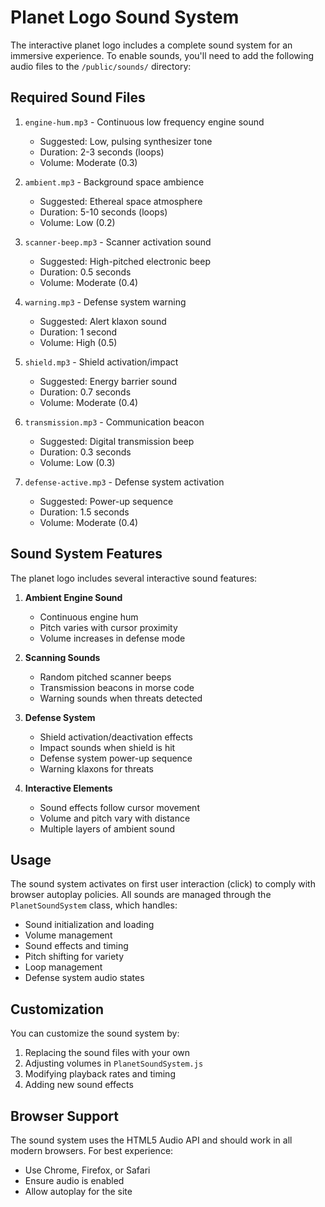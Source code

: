 # Planet Logo Sound System

The interactive planet logo includes a complete sound system for an immersive experience. To enable sounds, you'll need to add the following audio files to the `/public/sounds/` directory:

## Required Sound Files

1. `engine-hum.mp3` - Continuous low frequency engine sound
   - Suggested: Low, pulsing synthesizer tone
   - Duration: 2-3 seconds (loops)
   - Volume: Moderate (0.3)

2. `ambient.mp3` - Background space ambience
   - Suggested: Ethereal space atmosphere
   - Duration: 5-10 seconds (loops)
   - Volume: Low (0.2)

3. `scanner-beep.mp3` - Scanner activation sound
   - Suggested: High-pitched electronic beep
   - Duration: 0.5 seconds
   - Volume: Moderate (0.4)

4. `warning.mp3` - Defense system warning
   - Suggested: Alert klaxon sound
   - Duration: 1 second
   - Volume: High (0.5)

5. `shield.mp3` - Shield activation/impact
   - Suggested: Energy barrier sound
   - Duration: 0.7 seconds
   - Volume: Moderate (0.4)

6. `transmission.mp3` - Communication beacon
   - Suggested: Digital transmission beep
   - Duration: 0.3 seconds
   - Volume: Low (0.3)

7. `defense-active.mp3` - Defense system activation
   - Suggested: Power-up sequence
   - Duration: 1.5 seconds
   - Volume: Moderate (0.4)

## Sound System Features

The planet logo includes several interactive sound features:

1. **Ambient Engine Sound**
   - Continuous engine hum
   - Pitch varies with cursor proximity
   - Volume increases in defense mode

2. **Scanning Sounds**
   - Random pitched scanner beeps
   - Transmission beacons in morse code
   - Warning sounds when threats detected

3. **Defense System**
   - Shield activation/deactivation effects
   - Impact sounds when shield is hit
   - Defense system power-up sequence
   - Warning klaxons for threats

4. **Interactive Elements**
   - Sound effects follow cursor movement
   - Volume and pitch vary with distance
   - Multiple layers of ambient sound

## Usage

The sound system activates on first user interaction (click) to comply with browser autoplay policies. All sounds are managed through the `PlanetSoundSystem` class, which handles:

- Sound initialization and loading
- Volume management
- Sound effects and timing
- Pitch shifting for variety
- Loop management
- Defense system audio states

## Customization

You can customize the sound system by:

1. Replacing the sound files with your own
2. Adjusting volumes in `PlanetSoundSystem.js`
3. Modifying playback rates and timing
4. Adding new sound effects

## Browser Support

The sound system uses the HTML5 Audio API and should work in all modern browsers. For best experience:
- Use Chrome, Firefox, or Safari
- Ensure audio is enabled
- Allow autoplay for the site
